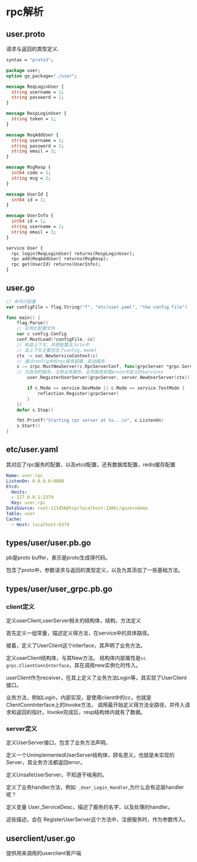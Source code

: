 # rpc解析

## user.proto

请求与返回的类型定义.

```proto
syntax = "proto3";

package user;
option go_package="./user";

message ReqLoginUser {
  string username = 1;
  string password = 2;
}

message RespLoginUser {
  string token = 1;
}

message ReqAddUser {
  string username = 1;
  string password = 2;
  string email = 3;
}

message MsgResp {
  int64 code = 1;
  string msg = 2;
}

message UserId {
  int64 id = 1;
}

message UserInfo {
  int64 id = 1;
  string username = 2;
  string email = 3;
}

service User {
  rpc login(ReqLoginUser) returns(RespLoginUser);
  rpc add(ReqAddUser) returns(MsgResp);
  rpc get(UserId) returns(UserInfo);
}
```

## user.go

```go
// 命令行配置
var configFile = flag.String("f", "etc/user.yaml", "the config file")

func main() {
	flag.Parse()
    // 实例化配置文件
	var c config.Config
	conf.MustLoad(*configFile, &c)
    // 构造上下文，并把配置注入ctx中
	// 该上下文主要包含了config，model
	ctx := svc.NewServiceContext(c)
    // 通过config中的rpc服务配置，启动服务
	s := zrpc.MustNewServer(c.RpcServerConf, func(grpcServer *grpc.Server) {
    // 为启动的服务，注册业务服务，业务服务就是proto中定义的services
		user.RegisterUserServer(grpcServer, server.NewUserServer(ctx))

		if c.Mode == service.DevMode || c.Mode == service.TestMode {
			reflection.Register(grpcServer)
		}
	})
	defer s.Stop()

	fmt.Printf("Starting rpc server at %s...\n", c.ListenOn)
	s.Start()
}
```


## etc/user.yaml

其对应了rpc服务的配置，以及etcd配置，还有数据库配置，redis缓存配置

```yaml
Name: user.rpc
ListenOn: 0.0.0.0:8080
Etcd:
  Hosts:
  - 127.0.0.1:2379
  Key: user.rpc
DataSource: root:123456@tcp(localhost:3306)/gozerodemo
Table: user
Cache: 
  - Host: localhost:6379
```

## types/user/user.pb.go

pb是proto buffer，表示是proto生成得代码。

包含了proto中，参数请求与返回的类型定义，以及为其添加了一些基础方法。

## types/user/user_grpc.pb.go

### client定义

定义userClient,userServer相关的结构体，结构，方法定义

首先定义一组常量，描述定义得方法，在service中的具体路径。

接着，定义了UserClient这个interface，其声明了业务方法。

定义userClient结构体，与其New方法。
结构体内部属性是`cc grpc.ClientConnInterface`，其在调用new实例化时传入。

userClient作为receiver，在其上定义了业务方法Login等，其实现了UserClient接口。

业务方法，例如Login，内部实现，是使用client中的cc，也就是ClientConnInterface上的Invoke方法，
调用最开始定义得方法全路径，并传入请求和返回的指针。Invoke完成后，resp结构体内就有了数据。

### server定义

定义UserServer接口，包含了业务方法声明。

定义一个UnimplementedUserServer结构体，顾名思义，也就是未实现的Server，其业务方法都返回error。

定义UnsafeUserServer，不知道干啥用的。

定义了业务handler方法，例如` _User_Login_Handler`,为什么会有这层handler呢？

定义变量 User_ServiceDesc，描述了服务的名字，以及处理的handler。

这些描述，会在 RegisterUserServer这个方法中，注册服务时，作为参数传入。
## userclient/user.go

提供用来调用的userclient客户端